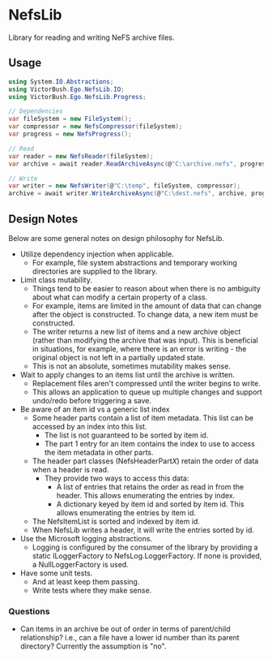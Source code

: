 # NefsLib

Library for reading and writing NeFS archive files.

## Usage

```csharp
using System.IO.Abstractions;
using VictorBush.Ego.NefsLib.IO;
using VictorBush.Ego.NefsLib.Progress;

// Dependencies
var fileSystem = new FileSystem();
var compressor = new NefsCompressor(fileSystem);
var progress = new NefsProgress();

// Read
var reader = new NefsReader(fileSystem);
var archive = await reader.ReadArchiveAsync(@"C:\archive.nefs", progress);

// Write
var writer = new NefsWriter(@"C:\temp", fileSystem, compressor);
archive = await writer.WriteArchiveAsync(@"C:\dest.nefs", archive, progress);
```

## Design Notes

Below are some general notes on design philosophy for NefsLib.
- Utilize dependency injection when applicable.
	- For example, file system abstractions and temporary working directories are supplied to the library.
- Limit class mutability. 
	- Things tend to be easier to reason about when there is no ambiguity about what can modify a certain property of a class.
	- For example, items are limited in the amount of data that can change after the object is constructed. To change data, a new item must be constructed.
	- The writer returns a new list of items and a new archive object (rather than modifying the archive that was input). This is beneficial in situations, for example, where there is an error is writing - the original object is not left in a partially updated state.
	- This is not an absolute, sometimes mutability makes sense.
- Wait to apply changes to an items list until the archive is written.
	- Replacement files aren't compressed until the writer begins to write.
	- This allows an application to queue up multiple changes and support undo/redo before triggering a save.
- Be aware of an item id vs a generic list index
	- Some header parts contain a list of item metadata. This list can be accessed by an index into this list.
		- The list is not guaranteed to be sorted by item id.
		- The part 1 entry for an item contains the index to use to access the item metadata in other parts.
	- The header part classes (NefsHeaderPart*X*) retain the order of data when a header is read.
		- They provide two ways to access this data:
			- A list of entries that retains the order as read in from the header. This allows enumerating the entries by index.
			- A dictionary keyed by item id and sorted by item id. This allows enumerating the entries by item id.
	- The NefsItemList is sorted and indexed by item id.
	- When NefsLib writes a header, it will write the entries sorted by id.
- Use the Microsoft logging abstractions.
	- Logging is configured by the consumer of the library by providing a static ILoggerFactory to NefsLog.LoggerFactory. If none is provided, a NullLoggerFactory is used.
- Have some unit tests.
	- And at least keep them passing.
	- Write tests where they make sense.

### Questions
- Can items in an archive be out of order in terms of parent/child relationship? i.e., can a file have a lower id number than its parent directory? Currently the assumption is "no".